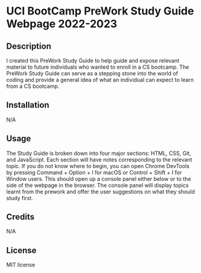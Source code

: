 # UCI BootCamp PreWork Study Guide Webpage 2022-2023

## Description

I created this PreWork Study Guide to help guide and expose relevant material to future individuals who wanted to enroll in a CS bootcamp. The PreWork Study Guide can serve as a stepping stone into the world of coding and provide a general idea of what an individual can expect to learn from a CS bootcamp.

## Installation

N/A

## Usage

The Study Guide is broken down into four major sections: HTML, CSS, Git, and JavaScript. Each section will have notes corresponding to the relevant topic. If you do not know where to begin, you can open Chrome DevTools by pressing Command + Option + I for macOS or Control + Shift + I for Window users. This should open up a console panel either below or to the side of the webpage in the browser. The console panel will display topics learnt from the prework and offer the user suggestions on what they should study first.

## Credits

N/A

## License

MIT license


